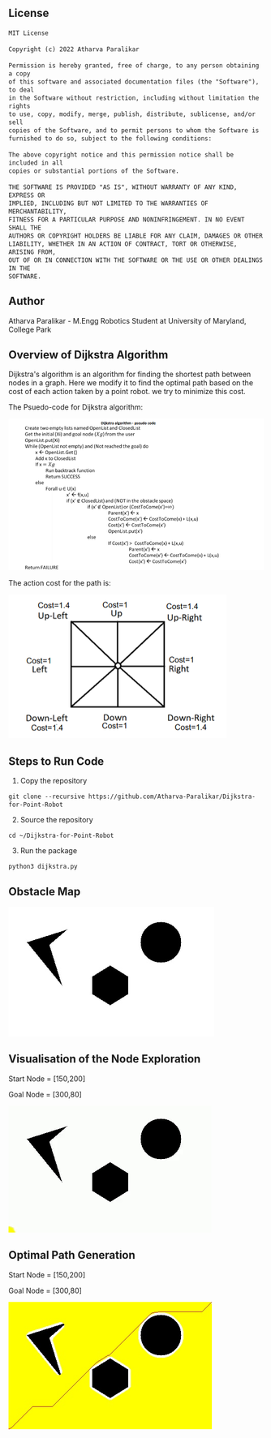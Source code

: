 ## License
```
MIT License

Copyright (c) 2022 Atharva Paralikar

Permission is hereby granted, free of charge, to any person obtaining a copy
of this software and associated documentation files (the "Software"), to deal
in the Software without restriction, including without limitation the rights
to use, copy, modify, merge, publish, distribute, sublicense, and/or sell
copies of the Software, and to permit persons to whom the Software is
furnished to do so, subject to the following conditions:

The above copyright notice and this permission notice shall be included in all
copies or substantial portions of the Software.

THE SOFTWARE IS PROVIDED "AS IS", WITHOUT WARRANTY OF ANY KIND, EXPRESS OR
IMPLIED, INCLUDING BUT NOT LIMITED TO THE WARRANTIES OF MERCHANTABILITY,
FITNESS FOR A PARTICULAR PURPOSE AND NONINFRINGEMENT. IN NO EVENT SHALL THE
AUTHORS OR COPYRIGHT HOLDERS BE LIABLE FOR ANY CLAIM, DAMAGES OR OTHER
LIABILITY, WHETHER IN AN ACTION OF CONTRACT, TORT OR OTHERWISE, ARISING FROM,
OUT OF OR IN CONNECTION WITH THE SOFTWARE OR THE USE OR OTHER DEALINGS IN THE
SOFTWARE.
```
## Author

Atharva Paralikar - M.Engg Robotics Student at University of Maryland, College Park

## Overview of Dijkstra Algorithm

Dijkstra's algorithm is an algorithm for finding the shortest path between nodes in a graph. Here we modify it to find the optimal path based on the cost of each action taken by a point robot. we try to minimize this cost.

The Psuedo-code for Dijkstra algorithm:

![Psuedo-code](https://github.com/Atharva-Paralikar/Dijkstra-for-Point-Robot/blob/main/docs/psuedo_code_dijkstra.png)

The action cost for the path is:

![Action-set and costs](https://github.com/Atharva-Paralikar/Dijkstra-for-Point-Robot/blob/main/docs/action_cost.png)

## Steps to Run Code

1. Copy the repository
```
git clone --recursive https://github.com/Atharva-Paralikar/Dijkstra-for-Point-Robot
```
2. Source the repository 
```
cd ~/Dijkstra-for-Point-Robot
```
3. Run the package 
```
python3 dijkstra.py
```
## Obstacle Map

![Obstacle Map](https://github.com/Atharva-Paralikar/Dijkstra-for-Point-Robot/blob/main/docs/obstacle_map.jpg)

## Visualisation of the Node Exploration

Start Node = [150,200]

Goal Node = [300,80]

![Node Exploration](https://github.com/Atharva-Paralikar/Dijkstra-for-Point-Robot/blob/main/docs/exploration.gif)

## Optimal Path Generation

Start Node = [150,200]

Goal Node = [300,80]

![Optimal Path](https://github.com/Atharva-Paralikar/Dijkstra-for-Point-Robot/blob/main/docs/path.jpg)
